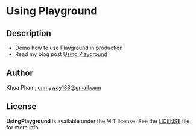 # Using Playground

## Description

- Demo how to use Playground in production
- Read my blog post [Using Playground](https://github.com/onmyway133/blog/issues/94)

## Author

Khoa Pham, onmyway133@gmail.com

## License

**UsingPlayground** is available under the MIT license. See the [LICENSE](https://github.com/onmyway133/UsingPlayground/blob/master/LICENSE.md) file for more info.
